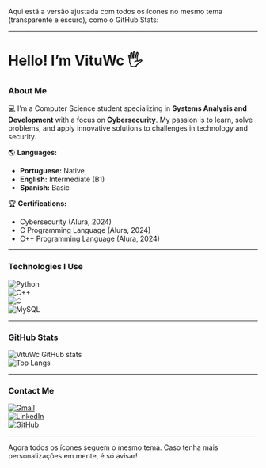 Aqui está a versão ajustada com todos os ícones no mesmo tema (transparente e escuro), como o GitHub Stats:  

---

# Hello! I’m VituWc 🖐️  

### About Me  

💻 I’m a Computer Science student specializing in **Systems Analysis and Development** with a focus on **Cybersecurity**. My passion is to learn, solve problems, and apply innovative solutions to challenges in technology and security.  

🌎 **Languages:**  
- **Portuguese:** Native  
- **English:** Intermediate (B1)  
- **Spanish:** Basic  

🏆 **Certifications:**  
- Cybersecurity (Alura, 2024)  
- C Programming Language (Alura, 2024)  
- C++ Programming Language (Alura, 2024)  

---

### Technologies I Use  

![Python](https://img.shields.io/badge/Python-3776AB?style=for-the-badge&logo=python&logoColor=white&color=30363d)  
![C++](https://img.shields.io/badge/C%2B%2B-00599C?style=for-the-badge&logo=c%2B%2B&logoColor=white&color=30363d)  
![C](https://img.shields.io/badge/C-00599C?style=for-the-badge&logo=c&logoColor=white&color=30363d)  
![MySQL](https://img.shields.io/badge/MySQL-4479A1?style=for-the-badge&logo=mysql&logoColor=white&color=30363d)  

---

### GitHub Stats  

![VituWc GitHub stats](https://github-readme-stats.vercel.app/api?username=vituwc&show_icons=true&theme=transparent)  
![Top Langs](https://github-readme-stats.vercel.app/api/top-langs/?username=vituwc&layout=compact&theme=transparent)  

---

### Contact Me  

[![Gmail](https://img.shields.io/badge/Gmail-30363d?style=for-the-badge&logo=gmail&logoColor=D14836)](mailto:vituuwc@gmail.com)  
[![LinkedIn](https://img.shields.io/badge/LinkedIn-30363d?style=for-the-badge&logo=linkedin&logoColor=0077B5)](https://linkedin.com/in/vituwc)  
[![GitHub](https://img.shields.io/badge/GitHub-30363d?style=for-the-badge&logo=github&logoColor=white)](https://github.com/vituwc)  

---  

Agora todos os ícones seguem o mesmo tema. Caso tenha mais personalizações em mente, é só avisar!

